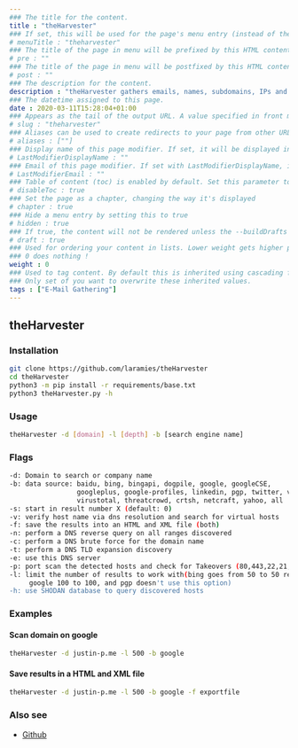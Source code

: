 ```yaml
---
### The title for the content.
title : "theHarvester"
### If set, this will be used for the page's menu entry (instead of the `title` attribute)
# menuTitle : "theharvester"
### The title of the page in menu will be prefixed by this HTML content
# pre : ""
### The title of the page in menu will be postfixed by this HTML content
# post : ""
### The description for the content.
description : "theHarvester gathers emails, names, subdomains, IPs and URLs using multiple public data sources."
### The datetime assigned to this page.
date : 2020-03-11T15:28:04+01:00
### Appears as the tail of the output URL. A value specified in front matter will override the segment of the URL based on the filename.
# slug : "theharvester"
### Aliases can be used to create redirects to your page from other URLs.
# aliases : [""]
### Display name of this page modifier. If set, it will be displayed in the footer.
# LastModifierDisplayName : ""
### Email of this page modifier. If set with LastModifierDisplayName, it will be displayed in the footer
# LastModifierEmail : ""
### Table of content (toc) is enabled by default. Set this parameter to true to disable it.
# disableToc : true
### Set the page as a chapter, changing the way it's displayed
# chapter : true
### Hide a menu entry by setting this to true
# hidden : true
### If true, the content will not be rendered unless the --buildDrafts flag is passed to the hugo command.
# draft : true
### Used for ordering your content in lists. Lower weight gets higher precedence. So content with lower weight will come first.
### 0 does nothing !
weight : 0
### Used to tag content. By default this is inherited using cascading from _index.md files
### Only set of you want to overwrite these inherited values.
tags : ["E-Mail Gathering"]
---
```


## theHarvester

### Installation

```bash
git clone https://github.com/laramies/theHarvester
cd theHarvester
python3 -m pip install -r requirements/base.txt
python3 theHarvester.py -h 
```

### Usage

```bash
theHarvester -d [domain] -l [depth] -b [search engine name]
```

### Flags

```bash
-d: Domain to search or company name
-b: data source: baidu, bing, bingapi, dogpile, google, googleCSE,
                 googleplus, google-profiles, linkedin, pgp, twitter, vhost,
                 virustotal, threatcrowd, crtsh, netcraft, yahoo, all
-s: start in result number X (default: 0)
-v: verify host name via dns resolution and search for virtual hosts
-f: save the results into an HTML and XML file (both)
-n: perform a DNS reverse query on all ranges discovered
-c: perform a DNS brute force for the domain name
-t: perform a DNS TLD expansion discovery
-e: use this DNS server
-p: port scan the detected hosts and check for Takeovers (80,443,22,21,8080)
-l: limit the number of results to work with(bing goes from 50 to 50 results,
     google 100 to 100, and pgp doesn't use this option)
-h: use SHODAN database to query discovered hosts
```

### Examples

#### Scan domain on google

```bash
theHarvester -d justin-p.me -l 500 -b google
```

#### Save results in a HTML and XML file

```bash
theHarvester -d justin-p.me -l 500 -b google -f exportfile
```

### Also see

* [Github](https://github.com/laramies/theHarvester)
